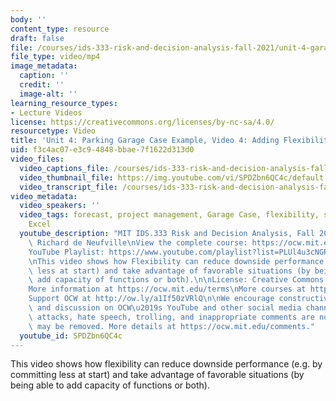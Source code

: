 ```yaml
---
body: ''
content_type: resource
draft: false
file: /courses/ids-333-risk-and-decision-analysis-fall-2021/unit-4-garage-case-video-4_360p_16_9.mp4
file_type: video/mp4
image_metadata:
  caption: ''
  credit: ''
  image-alt: ''
learning_resource_types:
- Lecture Videos
license: https://creativecommons.org/licenses/by-nc-sa/4.0/
resourcetype: Video
title: 'Unit 4: Parking Garage Case Example, Video 4: Adding Flexibility'
uid: f3c4ac07-e3c9-4848-bbae-7f1622d313d0
video_files:
  video_captions_file: /courses/ids-333-risk-and-decision-analysis-fall-2021/1FeeQkfDO1C5J3UobjCLB_kbkI5NOD__6_transcript.webvtt
  video_thumbnail_file: https://img.youtube.com/vi/SPDZbn6QC4c/default.jpg
  video_transcript_file: /courses/ids-333-risk-and-decision-analysis-fall-2021/1FeeQkfDO1C5J3UobjCLB_kbkI5NOD__6_transcript.pdf
video_metadata:
  video_speakers: ''
  video_tags: forecast, project management, Garage Case, flexibility, simulation,
    Excel
  youtube_description: "MIT IDS.333 Risk and Decision Analysis, Fall 2021\nInstructor:\
    \ Richard de Neufville\nView the complete course: https://ocw.mit.edu/courses/ids-333-risk-and-decision-analysis-fall-2021/\n\
    YouTube Playlist: https://www.youtube.com/playlist?list=PLUl4u3cNGP62jwhTqp8_1kwrkDkxZhpQC\n\
    \nThis video shows how Flexibility can reduce downside performance (e.g. by committing\
    \ less at start) and take advantage of favorable situations (by being able to\
    \ add capacity of functions or both).\n\nLicense: Creative Commons BY-NC-SA\n\
    More information at https://ocw.mit.edu/terms\nMore courses at https://ocw.mit.edu\n\
    Support OCW at http://ow.ly/a1If50zVRlQ\n\nWe encourage constructive comments\
    \ and discussion on OCW\u2019s YouTube and other social media channels. Personal\
    \ attacks, hate speech, trolling, and inappropriate comments are not allowed and\
    \ may be removed. More details at https://ocw.mit.edu/comments."
  youtube_id: SPDZbn6QC4c
---
```

This video shows how flexibility can reduce downside performance (e.g. by committing less at start) and take advantage of favorable situations (by being able to add capacity of functions or both).